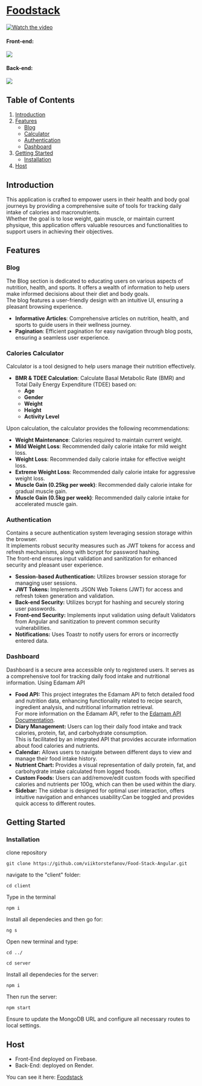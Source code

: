 # <a align="center" href="https://foodstack-8524b.web.app/home">Foodstack</a>

<!-- <a align="center" href="https://www.youtube.com/watch?v=InMo2uwrvgg">Video Review</a> -->

<!-- # [![Video Review](https://img.youtube.com/vi/InMo2uwrvgg/0.jpg)](https://www.youtube.com/watch?v=InMo2uwrvgg) -->

[![Watch the video](https://img.youtube.com/vi/InMo2uwrvgg/0.jpg)](https://www.youtube.com/watch?v=_InMo2uwrvgg)

#### Front-end:
<p align="left">
  <a>
    <img src="https://skillicons.dev/icons?i=angular,typescript,html,css" />
  </a>
</p>

#### Back-end:
<p align="left">
  <a>
    <img src="https://skillicons.dev/icons?i=nodejs,express,mongodb" />
  </a>
</p>

## Table of Contents

1. [Introduction](#introduction)
2. [Features](#features)
   - [Blog](#blog)
   - [Calculator](#calculator)
   - [Authentication](#authentication)
   - [Dashboard](#dashboard)
3. [Getting Started](#getting-started)
   - [Installation](#installation)
4. [Host](#host)


## Introduction <a name="introduction"></a>

This application is crafted to empower users in their health and body goal journeys by providing a comprehensive suite of tools for tracking daily intake of calories and macronutrients. <br>Whether the goal is to lose weight, gain muscle, or maintain current physique, this application offers valuable resources and functionalities to support users in achieving their objectives.

## Features <a name="features"></a>

### Blog <a name="blog"></a>

The Blog section is dedicated to educating users on various aspects of nutrition, health, and sports. It offers a wealth of information to help users make informed decisions about their diet and body goals. <br> The blog features a user-friendly design with an intuitive UI, ensuring a pleasant browsing experience.

- **Informative Articles**: Comprehensive articles on nutrition, health, and sports to guide users in their wellness journey.
- **Pagination**: Efficient pagination for easy navigation through blog posts, ensuring a seamless user experience.


### Calories Calculator <a name="calculator"></a>

Calculator is a tool designed to help users manage their nutrition effectively.

- **BMR & TDEE Calculation**: Calculate Basal Metabolic Rate (BMR) and Total Daily Energy Expenditure (TDEE) based on:
  - **Age**
  - **Gender**
  - **Weight**
  - **Height**
  - **Activity Level**
    
Upon calculation, the calculator provides the following recommendations:

- **Weight Maintenance**: Calories required to maintain current weight.
- **Mild Weight Loss**: Recommended daily calorie intake for mild weight loss.
- **Weight Loss**: Recommended daily calorie intake for effective weight loss.
- **Extreme Weight Loss**: Recommended daily calorie intake for aggressive weight loss.
- **Muscle Gain (0.25kg per week)**: Recommended daily calorie intake for gradual muscle gain.
- **Muscle Gain (0.5kg per week)**: Recommended daily calorie intake for accelerated muscle gain.


### Authentication <a name="authentication "></a>

Contains a secure authentication system leveraging session storage within the browser.<br>It implements robust security measures such as JWT tokens for access and refresh mechanisms, along with bcrypt for password hashing. <br>The front-end ensures input validation and sanitization for enhanced security and pleasant user experience.

- **Session-based Authentication:** Utilizes browser session storage for managing user sessions.
- **JWT Tokens:** Implements JSON Web Tokens (JWT) for access and refresh token generation and validation.
- **Back-end Security:** Utilizes bcrypt for hashing and securely storing user passwords.
- **Front-end Security:** Implements input validation using default Validators from Angular and sanitization to prevent common security vulnerabilities.
- **Notifications:** Uses Toastr to notify users for errors or incorrectly entered data.


### Dashboard <a name="dashboard"></a>

Dashboard is a secure area accessible only to registered users. It serves as a comprehensive tool for tracking daily food intake and nutritional information.
Using Edamam API
- **Food API:** This project integrates the Edamam API to fetch detailed food and nutrition data, enhancing functionality related to recipe search, ingredient analysis, and nutritional information retrieval.<br>
For more information on the Edamam API, refer to the [Edamam API Documentation](https://developer.edamam.com/edamam-docs-nutrition-api).
- **Diary Management:** Users can log their daily food intake and track calories, protein, fat, and carbohydrate consumption.<br> This is facilitated by an integrated API that provides accurate information about food calories and nutrients.
- **Calendar:** Allows users to navigate between different days to view and manage their food intake history.
- **Nutrient Chart:** Provides a visual representation of daily protein, fat, and carbohydrate intake calculated from logged foods.
- **Custom Foods:** Users can add/remove/edit custom foods with specified calories and nutrients per 100g, which can then be used within the diary.
- **Sidebar:** The sidebar is designed for optimal user interaction, offers intuitive navigation and enhances usability:Can be toggled and provides quick access to different routes.

## Getting Started <a name="getting-started"></a>

### Installation <a name="installation"></a>

clone repository
```
git clone https://github.com/viiktorstefanov/Food-Stack-Angular.git
```
navigate to the "client" folder:
```
cd client
```
Type in the terminal
```
npm i
```
Install all dependecies and then go for:

```
ng s
```

Open new terminal and type:
```
cd ../
```
```
cd server
```
Install all dependecies for the server: 
```
npm i
```
Then run the server:

```
npm start
```
Ensure to update the MongoDB URL and configure all necessary routes to local settings.

## Host <a name="host"></a>

- Front-End deployed on Firebase.
- Back-End: deployed on Render.

You can see it here: <a href="https://foodstack-8524b.web.app/home">Foodstack</a>

